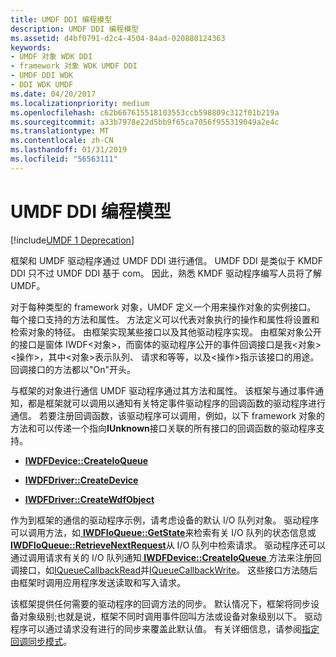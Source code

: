 ```yaml
---
title: UMDF DDI 编程模型
description: UMDF DDI 编程模型
ms.assetid: d4bf0791-d2c4-4504-84ad-020880124363
keywords:
- UMDF 对象 WDK DDI
- framework 对象 WDK UMDF DDI
- UMDF DDI WDK
- DDI WDK UMDF
ms.date: 04/20/2017
ms.localizationpriority: medium
ms.openlocfilehash: c62b667615518103553ccb598809c312f01b219a
ms.sourcegitcommit: a33b7978e22d5bb9f65ca7056f955319049a2e4c
ms.translationtype: MT
ms.contentlocale: zh-CN
ms.lasthandoff: 01/31/2019
ms.locfileid: "56563111"
---
```

# <a name="umdf-ddi-programming-model"></a>UMDF DDI 编程模型


[!include[UMDF 1 Deprecation](../umdf-1-deprecation.md)]

框架和 UMDF 驱动程序通过 UMDF DDI 进行通信。 UMDF DDI 是类似于 KMDF DDI 只不过 UMDF DDI 基于 com。 因此，熟悉 KMDF 驱动程序编写人员将了解 UMDF。

对于每种类型的 framework 对象，UMDF 定义一个用来操作对象的实例接口。 每个接口支持的方法和属性。 方法定义可以代表对象执行的操作和属性将设置和检索对象的特征。 由框架实现某些接口以及其他驱动程序实现。 由框架对象公开的接口是窗体 IWDF&lt;对象&gt;，而窗体的驱动程序公开的事件回调接口是我&lt;对象&gt;&lt;操作&gt;，其中&lt;对象&gt;表示队列、 请求和等等，以及&lt;操作&gt;指示该接口的用途。 回调接口的方法都以"On"开头。

与框架的对象进行通信 UMDF 驱动程序通过其方法和属性。 该框架与通过事件通知，都是框架就可以调用以通知有关特定事件驱动程序的回调函数的驱动程序进行通信。 若要注册回调函数，该驱动程序可以调用，例如，以下 framework 对象的方法和可以传递一个指向**IUnknown**接口关联的所有接口的回调函数的驱动程序支持。

-   [**IWDFDevice::CreateIoQueue**](https://msdn.microsoft.com/library/windows/hardware/ff557020)

-   [**IWDFDriver::CreateDevice**](https://msdn.microsoft.com/library/windows/hardware/ff558899)

-   [**IWDFDriver::CreateWdfObject**](https://msdn.microsoft.com/library/windows/hardware/ff558906)

作为到框架的通信的驱动程序示例，请考虑设备的默认 I/O 队列对象。 驱动程序可以调用方法，如[ **IWDFIoQueue::GetState**](https://msdn.microsoft.com/library/windows/hardware/ff558959)来检索有关 I/O 队列的状态信息或[ **IWDFIoQueue::RetrieveNextRequest**](https://msdn.microsoft.com/library/windows/hardware/ff558967)从 I/O 队列中检索请求。 驱动程序还可以通过调用请求有关的 I/O 队列通知[ **IWDFDevice::CreateIoQueue** ](https://msdn.microsoft.com/library/windows/hardware/ff557020)方法来注册回调接口，如[IQueueCallbackRead](https://msdn.microsoft.com/library/windows/hardware/ff556872)并[IQueueCallbackWrite](https://msdn.microsoft.com/library/windows/hardware/ff556882)。 这些接口方法随后由框架时调用应用程序发送读取和写入请求。

该框架提供任何需要的驱动程序的回调方法的同步。 默认情况下，框架将同步设备对象级别;也就是说，框架不同时调用事件回叫方法或设备对象级别以下。 驱动程序可以通过请求没有进行的同步来覆盖此默认值。 有关详细信息，请参阅[指定回调同步模式](specifying-a-callback-synchronization-mode.md)。

 

 





